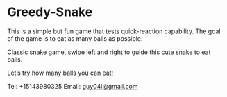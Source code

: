 # Greedy-Snake

This is a simple but fun game that tests quick-reaction capability. The goal of the game is to eat as many balls as possible.

Classic snake game, swipe left and right to guide this cute snake to eat balls.

Let’s try how many balls you can eat!

Tel: +15143980325
Email: guy04i@gmail.com
